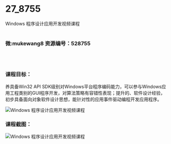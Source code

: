 # 27_8755
Windows 程序设计应用开发视频课程
<br/></br>
<h3>微:mukewang8 资源编号：528755</h3>
<br/></br>
<h3>课程目标：</h3>
<p>养具备Win32 API SDK级别对Windows平台程序编码能力，可以参与Windows应用工程类别的GUI程序开发，对算法策略有容错性表现；提升的、软件设计经验，初步具备面向对象软件设计思想，能针对性的应用事件驱动编程开发应用程序。</p>
<p><img src="https://www.ko996.com/wp-content/uploads/img/2019/11/1-81-300x180.png" alt="Windows 程序设计应用开发视频课程"></p>
<h3>课程截图：</h3>
<p><img src="https://www.ko996.com/wp-content/uploads/img/2019/11/2-72.png" alt="Windows 程序设计应用开发视频课程"></p>
